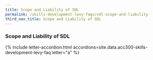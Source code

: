 ```yaml
---
title: Scope and Liability of SDL
permalink: /skills-development-levy-faqs/sdl-scope-and-liability
third_nav_title: Scope and Liability of SDL
---
```


### Scope and Liability of SDL

{% include letter-accordion.html accordions=site.data.acc300-skills-development-levy-faq letter="a" %}

